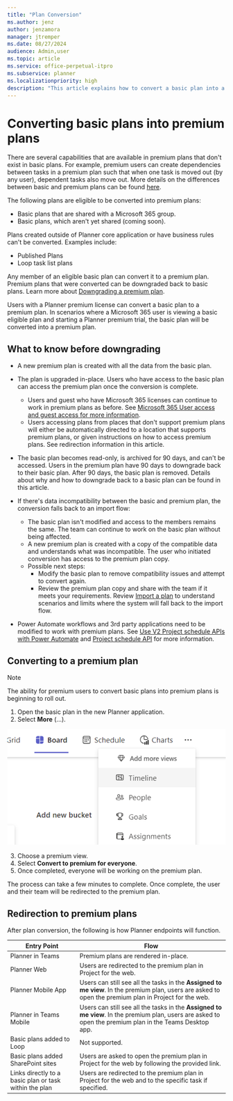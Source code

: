 ```yaml
---
title: "Plan Conversion"
ms.author: jenz
author: jenzamora
manager: jtremper
ms.date: 08/27/2024
audience: Admin,user
ms.topic: article
ms.service: office-perpetual-itpro
ms.subservice: planner
ms.localizationpriority: high
description: "This article explains how to convert a basic plan into a premium plan in Microsoft Planner."
---
```


# Converting basic plans into premium plans

There are several capabilities that are available in premium plans that don't exist in basic plans. For example, premium users can create dependencies between tasks in a premium plan such that when one task is moved out (by any user), dependent tasks also move out. More details on the differences between basic and premium plans can be found [here](https://support.microsoft.com/office/comparing-basic-vs-premium-plans-5e351170-4ed5-43dc-bf30-d6762f5a6968).

The following plans are eligible to be converted into premium plans:
- Basic plans that are shared with a Microsoft 365 group.
- Basic plans, which aren't yet shared (coming soon).
  
Plans created outside of Planner core application or have business rules can't be converted. Examples include:

- Published Plans
- Loop task list plans

Any member of an eligible basic plan can convert it to a premium plan. Premium plans that were converted can be downgraded back to basic plans. Learn more about [Downgrading a premium plan](plan-downgrade.md).

Users with a Planner premium license can convert a basic plan to a premium plan. In scenarios where a Microsoft 365 user is viewing a basic eligible plan and starting a Planner premium trial, the basic plan will be converted into a premium plan.

## What to know before downgrading

- A new premium plan is created with all the data from the basic plan.  
- The plan is upgraded in-place. Users who have access to the basic plan can access the premium plan once the conversion is complete.  
  - Users and guest who have Microsoft 365 licenses can continue to work in premium plans as before. See [Microsoft 365 User access and guest access for more information](/project-for-the-web/office-365-user-view-access-to-project-and-roadmap).
  - Users accessing plans from places that don't support premium plans will either be automatically directed to a location that supports premium plans, or given instructions on how to access premium plans. See redirection information in this article.

- The basic plan becomes read-only, is archived for 90 days, and can't be accessed. Users in the premium plan have 90 days to downgrade back to their basic plan. After 90 days, the basic plan is removed. Details about why and how to downgrade back to a basic plan can be found in this article.
- If there's data incompatibility between the basic and premium plan, the conversion falls back to an import flow:
  - The basic plan isn't modified and access to the members remains the same. The team can continue to work on the basic plan without being affected.
  - A new premium plan is created with a copy of the compatible data and understands what was incompatible. The user who initiated conversion has access to the premium plan copy.
  - Possible next steps:
    - Modify the basic plan to remove compatibility issues and attempt to convert again.
    - Review the premium plan copy and share with the team if it meets your requirements.
Review [Import a plan](https://prod.support.services.microsoft.com/office/import-a-plan-into-a-project-for-the-web-016f9e4d-28c6-4f61-a1b1-82187185977d) to understand scenarios and limits where the system will fall back to the import flow.
- Power Automate workflows and 3rd party applications need to be modified to work with premium plans.  See [Use V2 Project schedule APIs with Power Automate](/dynamics365/project-operations/project-management/scheduling-apis-powerautomate-v2) and [Project schedule API](/dynamics365/project-operations/project-management/schedule-api-preview) for more information.

## Converting to a premium plan

> [!NOTE]
> The ability for premium users to convert basic plans into premium plans is beginning to roll out.

1. Open the basic plan in the new Planner application.
2. Select **More** (…).
 
 ![Screenshot of conversion trigger.](media/convert-ellipsis.png)

3. Choose a premium view.
4. Select **Convert to premium for everyone**.
5. Once completed, everyone will be working on the premium plan.

The process can take a few minutes to complete. Once complete, the user and their team will be redirected to the premium plan.

## Redirection to premium plans

After plan conversion, the following is how Planner endpoints will function.

| **Entry Point** | **Flow** |
|--------------|--------------|
| Planner in Teams       | Premium plans are rendered in-place.|
| Planner Web | Users are redirected to the premium plan in Project for the web.|
| Planner Mobile App | Users can still see all the tasks in the **Assigned to me view**. In the premium plan, users are asked to open the premium plan in Project for the web.|
| Planner in Teams Mobile | Users can still see all the tasks in the **Assigned to me view**. In the premium plan, users are asked to open the premium plan in the Teams Desktop app. |
| Basic plans added to Loop | Not supported.|
| Basic plans added SharePoint sites | Users are asked to open the premium plan in Project for the web by following the provided link.|
| Links directly to a basic plan or task within the plan | Users are redirected to the premium plan in Project for the web and to the specific task if specified. |
